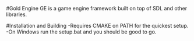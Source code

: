 #Gold Engine
GE is a game engine framework built on top of SDL and other libraries.

#Installation and Building
-Requires CMAKE on PATH for the quickest setup.
-On Windows run the setup.bat and you should be good to go.